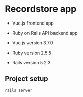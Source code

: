 # Recordstore app

* Vue.js frontend app

* Ruby on Rails API backend app

* Vue.js version 3.7.0

* Ruby version 2.5.5

* Rails version 5.2.3

## Project setup
```
rails server
```
